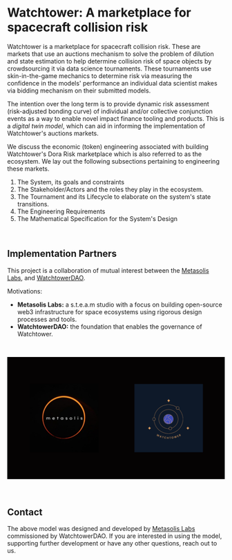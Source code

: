 # Watchtower: A marketplace for spacecraft collision risk

Watchtower is a marketplace for spacecraft collision risk. These are markets that use an auctions mechanism to solve the problem of dilution and state estimation to help determine collision risk of space objects by crowdsourcing it via data science tournaments. These tournaments use skin-in-the-game mechanics to determine risk via measuring the confidence in the models' performance an individual data scientist makes via bidding mechanism on their submitted models.

The intention over the long term is to provide dynamic risk assessment (risk-adjusted bonding curve) of individual and/or collective conjunction events as a way to enable novel impact finance tooling and products. This is a _digital twin model_, which can aid in informing the implementation of Watchtower's auctions markets. 

We discuss the economic (token) engineering associated with building Watchtower's Dora Risk marketplace which is also referred to as the ecosystem. We lay out the following subsections pertaining to engineering these markets. 

1. The System, its goals and constraints
2. The Stakeholder/Actors and the roles they play in the ecosystem.
3. The Tournament and its Lifecycle to elaborate on the system's state transitions.
4. The Engineering Requirements 
5. The Mathematical Specification for the System's Design

<br>

## Implementation Partners

This project is a collaboration of mutual interest between the [Metasolis Labs](https://metasolis.co/), and [WatchtowerDAO](https://watchtower.world/). 

Motivations:
* **Metasolis Labs:** a s.t.e.a.m studio with a focus on building open-source web3 infrastructure for space ecosystems using rigorous design processes and tools.
* **WatchtowerDAO:** the foundation that enables the governance of Watchtower.

<br>

![implementation-partners-logos](img/partners-banner.png)

<br>

## Contact

The above model was designed and developed by [Metasolis Labs](https://metasolis.co) commissioned by WatchtowerDAO. If you are interested in using the model, supporting further development or have any other questions, reach out to us.

